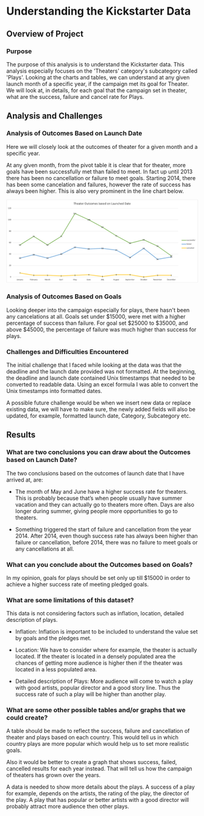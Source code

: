 # Understanding the Kickstarter Data

## Overview of Project

### Purpose

The purpose of this analysis is to understand the Kickstarter data. This analysis especially focuses on the 'Theaters' category's subcategory called 'Plays'. Looking at the charts and tables, we can understand at any given launch month of a specific year, if the campaign met its goal for Theater. We will look at, in details, for each goal that the campaign set in theater, what are the success, failure and cancel rate for Plays. 

## Analysis and Challenges

### Analysis of Outcomes Based on Launch Date

Here we will closely look at the outcomes of theater for a given month and a specific year.

At any given month, from the pivot table it is clear that for theater, more goals have been successfully met than failed to meet. In fact up until 2013 there has been no cancellation or failure to meet goals. Starting 2014, there has been some cancelation and failures, however the rate of success has always been higher. This is also very prominent in the line chart below. 

![LaunchOutcomes](Outcomes_vs_Launch.png)

### Analysis of Outcomes Based on Goals

Looking deeper into the campaign especially for plays, there hasn't been any cancelations at all. Goals set under $15000, were met with a higher percentage of success than failure. For goal set $25000 to $35000, and above $45000, the percentage of failure was much higher than success for plays. 

### Challenges and Difficulties Encountered

The initial challenge that I faced while looking at the data was that the deadline and the launch date provided was not formatted. At the beginning, the deadline and launch date contained Unix timestamps that needed to be converted to readable data. Using an excel formula I was able to convert the Unix timestamps into formatted dates.

A possible future challenge would be when we insert new data or replace existing data, we will have to make sure, the newly added fields will also be updated, for example, formatted launch date, Category, Subcategory etc.

## Results

### What are two conclusions you can draw about the Outcomes based on Launch Date?

The two conclusions based on the outcomes of launch date that I have arrived at, are:

- The month of May and June have a higher success  rate for theaters. This is probably because that’s when people usually have summer vacation and they can actually go to theaters more often. Days are also longer during summer, giving people more opportunities to go to theaters.

- Something triggered the start of failure and cancellation from the year 2014. After 2014, even though success rate has always been higher than failure or cancellation, before 2014, there was no failure to meet goals or any cancellations at all.

### What can you conclude about the Outcomes based on Goals?

In my opinion, goals for plays should be set only up till $15000 in order to achieve a higher success rate of meeting pledged goals. 

### What are some limitations of this dataset?

This data is not considering factors such as inflation, location, detailed description of plays.

- Inflation: Inflation is important to be included to understand the value set by goals and the pledges met.

- Location: We have to consider where for example, the theater is actually located. If the theater is located in a densely populated area the chances of getting more audience is higher then if the theater was located in a less populated area.

- Detailed description of Plays: More audience will come to watch a play with good artists, popular director and a good story line. Thus the success rate of such a play will be higher than another play. 


### What are some other possible tables and/or graphs that we could create?

A table should be made to reflect the success, failure and cancellation of theater and plays based on each country. This would tell us in which country plays are more popular which would help us to set more realistic goals.

Also it would be better to create a graph that shows success, failed, cancelled results for each year instead. That will tell us how the campaign of theaters has grown over the years. 

A data is needed to show more details about the plays. A success of a play for example, depends on the artists, the rating of the play, the director of the play. A play that has popular or better artists with a good director will probably attract more audience then other plays.


